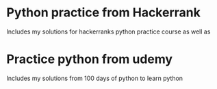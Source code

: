# Python practice from Hackerrank
Includes my solutions for hackerranks python practice course as well as 
# Practice python from udemy
Includes my solutions from 100 days of python to learn python
